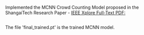Implemented the MCNN Crowd Counting Model proposed in the ShangaiTech Research Paper - [IEEE Xplore Full-Text PDF:](https://ieeexplore.ieee.org/stamp/stamp.jsp?tp=&arnumber=7780439)
##
 The file 'final_trained.pt' is the trained MCNN model.
